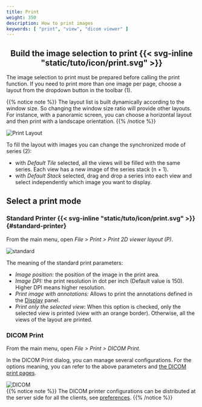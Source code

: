 ```yaml
---
title: Print
weight: 350
description: How to print images
keywords: [ "print", "view", "dicom viewer" ]
---
```



## <center>Build the image selection to print {{< svg-inline "static/tuto/icon/print.svg" >}}</center>

The image selection to print must be prepared before calling the print function. If you need to print more than one image per page, choose a layout from the dropdown button in the toolbar (1).

{{% notice note %}}
The layout list is built dynamically according to the window size. So changing the window size ratio will provide other layouts. For instance, with a panoramic screen, you can choose a horizontal layout and then print with a landscape orientation.
{{% /notice %}}

![Print Layout](/tuto/print/layout.jpg?height=400&classes=shadow)

To fill the layout with images you can change the synchronized mode of series (2):

* with *Default Tile* selected, all the views will be filled with the same series. Each view has a new image of the series stack (n + 1).
* with *Default Stack* selected, drag and drop a series into each view and select independently which image you want to display.

## Select a print mode

### Standard Printer {{< svg-inline "static/tuto/icon/print.svg" >}} {#standard-printer}
From the main menu, open _File > Print > Print 2D viewer layout (P)_.

![standard](/tuto/print/standard.png?classes=shadow)

The meaning of the standard print parameters:

* *Image position:* the position of the image in the print area.
* *Image DPI:* the print resolution in dot per inch (Default value is 150). Higher DPI means higher resolution.
* *Print image with annotations:* Allows to print the annotations defined in the [Display]() panel.
* *Print only the selected view:* When this option is checked, only the selected view is printed (view with an orange border). Otherwise, all the views of the layout are printed.


### DICOM Print
From the main menu, open _File > Print > DICOM Print_.

In the DICOM Print dialog, you can manage several configurations. For the options meaning, you can refer to the above parameters and <a target="_blank" href="https://dicom.nema.org/medical/dicom/current/output/chtml/part03/sect_C.13.3.html">the DICOM print pages</a>.

![DICOM](/tuto/print/dicom.png?classes=shadow)
<br>
{{% notice note %}}
The DICOM printer configurations can be distributed at the server side for all the clients, see [preferences](../../basics/customize/preferences/#how-to-add-dicom-nodes-or-dicom-printers-at-the-server-side).
{{% /notice %}}
